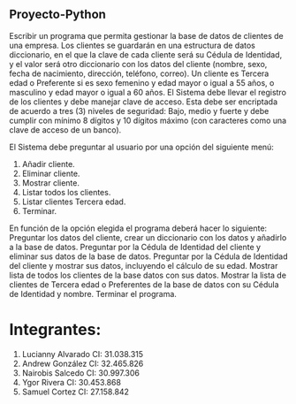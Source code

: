 ## Proyecto-Python

Escribir un programa que permita gestionar la base de datos de clientes de una empresa.
Los clientes se guardarán en una estructura de datos diccionario, en el que la clave de
cada cliente será su Cédula de Identidad, y el valor será otro diccionario con los datos del
cliente (nombre, sexo, fecha de nacimiento, dirección, teléfono, correo). Un cliente es
Tercera edad o Preferente si es sexo femenino y edad mayor o igual a 55 años, o
masculino y edad mayor o igual a 60 años.
El Sistema debe llevar el registro de los clientes y debe manejar clave de acceso. Esta
debe ser encriptada de acuerdo a tres (3) niveles de seguridad: Bajo, medio y fuerte y
debe cumplir con mínimo 8 dígitos y 10 dígitos máximo (con caracteres como una clave
de acceso de un banco).

El Sistema debe preguntar al usuario por una opción del siguiente menú:
1. Añadir cliente.
2. Eliminar cliente.
3. Mostrar cliente.
4. Listar todos los clientes.
5. Listar clientes Tercera edad.
6. Terminar.

En función de la opción elegida el programa deberá hacer lo siguiente:
Preguntar los datos del cliente, crear un diccionario con los datos y añadirlo a la base de
datos.
Preguntar por la Cédula de Identidad del cliente y eliminar sus datos de la base de datos.
Preguntar por la Cédula de Identidad del cliente y mostrar sus datos, incluyendo el
cálculo de su edad.
Mostrar lista de todos los clientes de la base datos con sus datos.
Mostrar la lista de clientes de Tercera edad o Preferentes de la base de datos con su
Cédula de Identidad y nombre.
Terminar el programa.

# Integrantes:

1. Lucianny Alvarado CI: 31.038.315
2. Andrew González   CI: 32.465.826
3. Nairobis Salcedo  CI: 30.997.306
4. Ygor Rivera       CI: 30.453.868
5. Samuel Cortez     CI: 27.158.842

